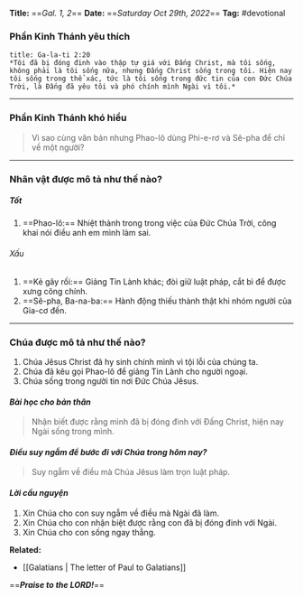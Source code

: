 **Title:** ==*Gal. 1, 2*==
**Date:** ==*Saturday Oct 29th, 2022*==
**Tag:** #devotional

### **Phần Kinh Thánh yêu thích**
```ad-bible
title: Ga-la-ti 2:20
*Tôi đã bị đóng đinh vào thập tự giá với Đấng Christ, mà tôi sống, không phải là tôi sống nữa, nhưng Đấng Christ sống trong tôi. Hiện nay tôi sống trong thể xác, tức là tôi sống trong đức tin của con Đức Chúa Trời, là Đấng đã yêu tôi và phó chính mình Ngài vì tôi.*
```
----
### **Phần Kinh Thánh khó hiểu**
> Vì sao cùng văn bản nhưng Phao-lô dùng Phi-e-rơ và Sê-pha để chỉ về một người?
----
### **Nhân vật được mô tả như thế nào?**
##### Tốt
1. ==Phao-lô:== Nhiệt thành trong trong việc của Đức Chúa Trời, công khai nói điều anh em mình làm sai.
###### Xấu
1. ==Kẻ gây rối:== Giảng Tin Lành khác; đòi giữ luật pháp, cắt bì để được xưng công chính.
2. ==Sê-pha, Ba-na-ba:== Hành động thiếu thành thật khi nhóm người của Gia-cơ đến. 
----
### **Chúa được mô tả như thế nào?**
1. Chúa Jêsus Christ đã hy sinh chính mình vì tội lỗi của chúng ta.
2. Chúa đã kêu gọi Phao-lô để giảng Tin Lành cho người ngoại.
3. Chúa sống trong người tin nơi Đức Chúa Jêsus.
#### *Bài học cho bản thân*
> Nhận biết được rằng mình đã bị đóng đinh với Đấng Christ, hiện nay Ngài sống trong mình.
#### *Điều suy ngẫm để bước đi với Chúa trong hôm nay?*
> Suy ngẫm về điều mà Chúa Jêsus làm trọn luật pháp.
#### *Lời cầu nguyện*
1. Xin Chúa cho con suy ngẫm về điều mà Ngài đã làm.
2. Xin Chúa cho con nhận biệt được rằng con đã bị đóng đinh với Ngài.
3. Xin Chúa cho con sống ngay thẳng.


**Related:**
- [[Galatians | The letter of Paul to Galatians]]

==***Praise to the LORD!***==